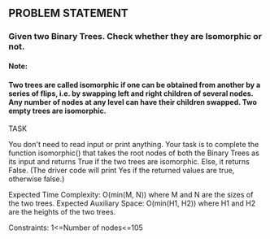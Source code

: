 ## PROBLEM STATEMENT
### Given two Binary Trees. Check whether they are Isomorphic or not.

#### Note: 
#### Two trees are called isomorphic if one can be obtained from another by a series of flips, i.e. by swapping left and right children of several nodes. Any number of nodes at any level can have their children swapped. Two empty trees are isomorphic.


TASK

You don't need to read input or print anything. Your task is to complete the function isomorphic() that takes the root nodes of both the Binary Trees as its input and returns True if the two trees are isomorphic. Else, it returns False. (The driver code will print Yes if the returned values are true, otherwise false.)

Expected Time Complexity: O(min(M, N)) where M and N are the sizes of the two trees.
Expected Auxiliary Space: O(min(H1, H2)) where H1 and H2 are the heights of the two trees.

Constraints:
1<=Number of nodes<=105
